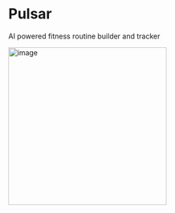 # Pulsar
AI powered fitness routine builder and tracker

<img width="315" alt="image" src="https://github.com/user-attachments/assets/d94928b6-5b32-4911-ac94-1c45083999e3" />
